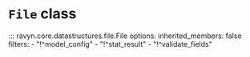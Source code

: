 # **`File`** class

::: ravyn.core.datastructures.file.File
    options:
        inherited_members: false
        filters:
        - "!^model_config"
        - "!^stat_result"
        - "!^validate_fields"
